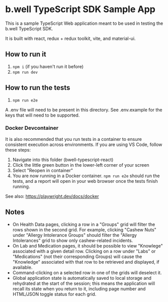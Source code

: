 # b.well TypeScript SDK Sample App

This is a sample TypeScript Web application meant to be used in testing the b.well TypeScript SDK.

It is built with react, redux + redux toolkit, vite, and material-ui.

## How to run it

1. `npm i` (if you haven't run it before)
2. `npm run dev`

## How to run the tests

1. `npm run e2e`

A .env file will need to be present in this directory. See .env.example for the keys that will need to be supported.

### Docker Devcontainer

It is also recommended that you run tests in a container to ensure consistent execution across environments. If you are using VS Code, follow these steps:

1. Navigate into this folder (bwell-typescript-react)
2. Click the little green button in the lower-left corner of your screen
3. Select "Reopen in container"
4. You are now running in a Docker container. `npm run e2e` should run the tests, and a report will open in your web browser once the tests finish running.

See also: https://playwright.dev/docs/docker

## Notes

* On Health Data pages, clicking a row in a "Groups" grid will filter the rows shown in the second grid. For example, clicking "Cashew Nuts" under "Allergy Intolerance Groups" should filter the "Allergy Intolerances" grid to show only cashew-related incidents.
* On Lab and Medication pages, it should be possible to view "Knowlege" associated with a given detail row. Clicking on a row under "Labs" or "Medications" (not their corresponding Groups) will cause the "Knowledge" associated with that row to be retrieved and displayed, if available.
* Command-clicking on a selected row in one of the grids will deselect it.
* Global application state is automatically saved to local storage and rehydrated at the start of the session; this means the application will recall its state when you return to it, including page number and HTML/JSON toggle status for each grid.